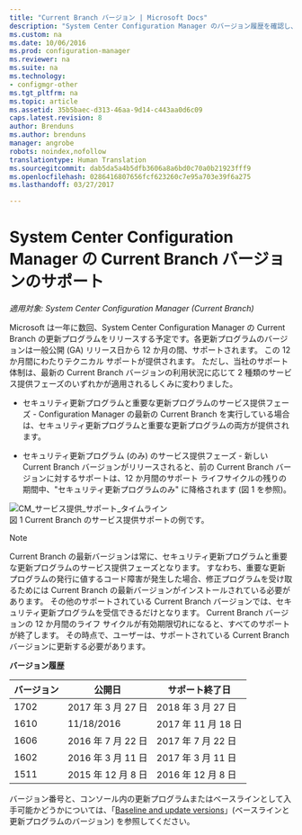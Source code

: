 ```yaml
---
title: "Current Branch バージョン | Microsoft Docs"
description: "System Center Configuration Manager のバージョン履歴を確認し、提供サービスのフェーズについて説明します。"
ms.custom: na
ms.date: 10/06/2016
ms.prod: configuration-manager
ms.reviewer: na
ms.suite: na
ms.technology:
- configmgr-other
ms.tgt_pltfrm: na
ms.topic: article
ms.assetid: 35b5baec-d313-46aa-9d14-c443aa0d6c09
caps.latest.revision: 8
author: Brenduns
ms.author: brenduns
manager: angrobe
robots: noindex,nofollow
translationtype: Human Translation
ms.sourcegitcommit: dab5da5a4b5dfb3606a8a6bd0c70a0b21923fff9
ms.openlocfilehash: 0286416807656fcf623260c7e95a703e39f6a275
ms.lasthandoff: 03/27/2017

---
```

# <a name="support-for-system-center-configuration-manager-current-branch-versions"></a>System Center Configuration Manager の Current Branch バージョンのサポート

*適用対象: System Center Configuration Manager (Current Branch)*

Microsoft は一年に数回、System Center Configuration Manager の Current Branch の更新プログラムをリリースする予定です。各更新プログラムのバージョンは一般公開 (GA) リリース日から 12 か月の間、サポートされます。 この 12 か月間にわたりテクニカル サポートが提供されます。 ただし、当社のサポート体制は、最新の Current Branch バージョンの利用状況に応じて 2 種類のサービス提供フェーズのいずれかが適用されるしくみに変わりました。  

-   セキュリティ更新プログラムと重要な更新プログラムのサービス提供フェーズ - Configuration Manager の最新の Current Branch を実行している場合は、セキュリティ更新プログラムと重要な更新プログラムの両方が提供されます。  

-   セキュリティ更新プログラム (のみ) のサービス提供フェーズ - 新しい Current Branch バージョンがリリースされると、前の Current Branch バージョンに対するサポートは、12 か月間のサポート ライフサイクルの残りの期間中、"セキュリティ更新プログラムのみ" に降格されます (図 1 を参照)。  

 ![CM&#95;サービス提供&#95;サポート&#95;タイムライン](../../../core/servers/manage/media/CM_Servicing_support_timeline.png "CM_Servicing_support_timeline")  
図 1 Current Branch のサービス提供サポートの例です。

> [!NOTE]  
>  Current Branch の最新バージョンは常に、セキュリティ更新プログラムと重要な更新プログラムのサービス提供フェーズとなります。 すなわち、重要な更新プログラムの発行に値するコード障害が発生した場合、修正プログラムを受け取るためには Current Branch の最新バージョンがインストールされている必要があります。 その他のサポートされている Current Branch バージョンでは、セキュリティ更新プログラムを受信できるだけとなります。 Current Branch バージョンの 12 か月間のライフ サイクルが有効期限切れになると、すべてのサポートが終了します。 その時点で、ユーザーは、サポートされている Current Branch バージョンに更新する必要があります。  

 **バージョン履歴**  

|バージョン|公開日|サポート終了日|  
|-------------|-----------------------|----------------------|  
|1702|2017 年 3 月 27 日|2018 年 3 月 27 日|
|1610|11/18/2016|2017 年 11 月 18 日|
|1606|2016 年 7 月 22 日|2017 年 7 月 22 日|
|1602|2016 年 3 月 11 日|2017 年 3 月 11 日|
|1511|2015 年 12 月 8 日|2016 年 12 月 8 日|  




バージョン番号と、コンソール内の更新プログラムまたはベースラインとして入手可能かどうかについては、「[Baseline and update versions](/sccm/core/servers/manage/updates#a-namebkmkbaselinesa-baseline-and-update-versions)」(ベースラインと更新プログラムのバージョン) を参照してください。

